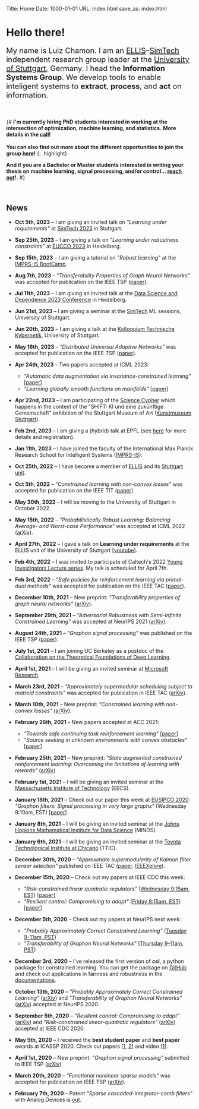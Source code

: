 Title: Home
Date: 1000-01-01
URL: index.html
save_as: index.html

<style>
@media (max-width: 1450px) {
  br.responsive {
    display: none;
  }
}
</style>

# Hello there!

<p style="font-size: 20px;">My name is Luiz Chamon. I am an
<a href="https://ellis-stuttgart.eu/">ELLIS</a>&ndash;<a href="https://simtech.uni-stuttgart.de/">SimTech</a>
independent research group leader at the <a href="https://www.uni-stuttgart.de/">University of Stuttgart</a>, Germany.
I head the <b>Information Systems Group</b>.
We develop tools to enable inteligent systems to <b>extract</b>, <b>process</b>, and <b>act</b> on information.
<!-- I study the theoretical underpinnings of <b>constrained learning</b> and its applications in
<b>signal processing</b>, <b>control</b>, and <b>machine learning</b>. -->
</p>

&nbsp;


{#
**I'm currently hiring PhD students interested in working at the intersection of optimization, machine learning, and statistics.**
**More details in the [call]({filename}/pages/prospective.md#phd-student)!**<br><br>
**You can also find out more about the different opportunities to join the group [here]({filename}/pages/prospective.md)!**
{: .highlight}

**And if you are a Bachelor or Master students interested in writing your thesis on machine learning, signal processing, and/or control... [reach out]({filename}/pages/contact.md)!.**
#}

&nbsp;

## News

- **Oct 5th, 2023** &ndash; I am giving an invited talk on *"Learning under requirements"* at [SimTech 2023](https://www.simtech2023.uni-stuttgart.de/) in Stuttgart.

- **Sep 25th, 2023** &ndash; I am giving a talk on *"Learning under robustness constraints"* at [EUCCO 2023](https://scoop.iwr.uni-heidelberg.de/events/2023_eucco/) in Heidelberg.

- **Sep 15th, 2023** &ndash; I am giving a tutorial on *"Robust learning"* at the [IMPRS-IS BootCamp](https://imprs.is.mpg.de/events/imprs-is-2023-boot-camp).

- **Aug 7th, 2023** &ndash; *"Transferability Properties of Graph Neural Networks"* was accepted for publication on the IEEE TSP ([paper]({filename}/pages/publications.md#Ruiz23t)).

- **Jul 11th, 2023** &ndash; I am giving an invited talk at the [Data Science and Dependence 2023 Conference](https://stat.math.uni-heidelberg.de/datascience2023/index.html) in Heidelberg.

- **Jun 21st, 2023** &ndash; I am giving a seminar at the [SimTech](https://www.simtech.uni-stuttgart.de/) ML sessions, University of Stuttgart.

- **Jun 20th, 2023** &ndash; I am giving a talk at the [Kolloquium Technische Kybernetik](https://www.ist.uni-stuttgart.de/de/veranstaltungen/Vortrag-von-Dr.-Luiz-Chamon/), University of Stuttgart.

- **May 16th, 2023** &ndash; *"Distributed Universal Adaptive Networks"* was accepted for publication on the IEEE TSP ([paper]({filename}/pages/publications.md#Lopes23d)).

- **Apr 24th, 2023** &ndash; Two papers accepted at ICML 2023:
    - *"Automatic data augmentation via invariance-constrained learning"*
    [[paper]({filename}/pages/publications.md#Hounie23a)]
    - *"Learning globally smooth functions on manifolds"*
    [[paper]({filename}/pages/publications.md#Cervino23l)]

- **Apr 22nd, 2023** &ndash; I am participating of the [Science Cypher](https://www.kunstmuseum-stuttgart.de/veranstaltungen/science-cypher) which happens in the context of the "SHIFT: KI und eine zukünftige Gemeinschaft" exhibition of the Stuttgart Museum of Art ([Kunstmuseum Stuttgart](https://www.kunstmuseum-stuttgart.de/)).

- **Feb 2nd, 2023** &ndash; I am giving a (hybrid) talk at EPFL (see [here](https://www.epfl.ch/research/domains/cis/center-for-intelligent-systems-cis/events/luiz-chamon/) for more details and registration).

- **Jan 11th, 2023** &ndash; I have joined the faculty of the International Max Planck Research School for Intelligent Systems ([IMPRS-IS](https://imprs.is.mpg.de/)).

- **Oct 25th, 2022** &ndash; I have become a member of [ELLIS](https://ellis.eu) and its [Stuttgart unit](https://ellis-stuttgart.eu/).

- **Oct 5th, 2022** &ndash; *"Constrained learning with non-convex losses"* was accepted for
  publication on the IEEE TIT ([paper]({filename}/pages/publications.md#Chamon23c)).

- **May 30th, 2022** &ndash; I will be moving to the University of Stuttgart in October 2022.

- **May 15th, 2022** &ndash; *"Probabilistically Robust Learning: Balancing Average- and Worst-case Performance"*
  was accepted at ICML 2022 ([arXiv](https://arxiv.org/abs/2202.01136)).

- **April 27th, 2022** &ndash; I gave a talk on **Learning under requirements** at the ELLIS unit
  of the University of Stuttgart [[youtube](https://www.youtube.com/watch?v=Bo_vDKu9QRc)].

- **Feb 4th, 2022** &ndash; I was invited to participate of Caltech's 2022
  [Young Investigators Lecture series](https://eas.caltech.edu/young_investigators).
  My talk is scheduled for April 7th.

- **Feb 3rd, 2022** &ndash; *"Safe policies for reinforcement learning via primal-dual methods"* was accepted for
  publication on the IEEE TAC ([paper]({filename}/pages/publications.md#Paternain23s)).

- **December 10th, 2021** &ndash; New preprint: *"Transferability properties of graph neural networks"* ([arXiv](https://arxiv.org/abs/2112.04629)).

- **September 29th, 2021** &ndash; *"Adversarial Robustness with Semi-Infinite Constrained Learning"* was accepted
  at NeurIPS 2021 ([arXiv](https://arxiv.org/abs/2110.15767)).

- **August 24th, 2021** &ndash; *"Graphon signal processing"* was published
  on the IEEE TSP ([paper]({filename}/pages/publications.md#Ruiz21g)).

- **July 1st, 2021** &ndash; I am joining UC Berkeley as a postdoc of the
  [Collaboration on the Theoretical Foundations of Deep Learning](https://deepfoundations.ai/).

- **April 1st, 2021** &ndash; I will be giving an invited seminar at [Microsoft Research](https://www.microsoft.com/en-us/research/).

- **March 23rd, 2021** &ndash; *"Approximately supermodular scheduling subject to matroid constraints"* was
  accepted for publication in IEEE TAC ([arXiv](https://arxiv.org/abs/2003.08841)).

- **March 10th, 2021** &ndash; New preprint: *"Constrained learning with non-convex losses"* ([arXiv](https://arxiv.org/abs/2103.05134)).

- **February 26th, 2021** &ndash; New papers accepted at ACC 2021:
    * *"Towards safe continuing task reinforcement learning"*
      [[paper]({filename}/pages/publications.md#Calvo-Fullana21t)]
    * *"Source seeking in unknown environments with convex obstacles"*
      [[paper]({filename}/pages/publications.md#Angelico21s)]

- **February 25th, 2021** &ndash; New preprint: *"State augmented constrained reinforcement
  learning: Overcoming the limitations of learning with rewards"* ([arXiv](https://arxiv.org/abs/2102.11941)).

- **February 1st, 2021** &ndash; I will be giving an invited seminar at the [Massachusetts Institute of Technology](https://www.eecs.mit.edu/) (EECS).

- **January 18th, 2021** &ndash; Check out our paper this week at [EUSIPCO 2020](https://eusipco2020-virtual.org):
  *"Graphon filters: Signal processing in very large graphs"* (Wednesday 9:10am, EST)
  [[paper]({filename}/pages/publications.md#Ruiz20gb)]

- **January 8th, 2021** &ndash; I will be giving an invited seminar at the [Johns Hopkins Mathematical Institute for Data Science](https://www.minds.jhu.edu/) (MINDS).

- **January 6th, 2021** &ndash; I will be giving an invited seminar at the [Toyota Technological Institute at Chicago](https://ttic.edu/) (TTIC).

- **December 30th, 2020** &ndash; *"Approximate supermodularity of Kalman filter sensor selection"*
  published on IEEE TAC ([paper]({filename}/pages/publications.md#Chamon21a), [IEEEXplore](https://ieeexplore.ieee.org/document/8998383)).

- **December 15th, 2020** &ndash; Check out my papers at IEEE CDC this week:
    * *"Risk-constrained linear quadratic regulators"*
      ([Wednesday 9:15am, EST](https://css.paperplaza.net/conferences/conferences/CDC20/program/CDC20_ContentListWeb_3.html#wea10_06))
      [[paper]({filename}/pages/publications.md#Chamon20r)]
    * *"Resilient control: Compromising to adapt"*
      ([Friday 8:15am, EST](https://css.paperplaza.net/conferences/conferences/CDC20/program/CDC20_ContentListWeb_5.html#fra15_02))
      [[paper]({filename}/pages/publications.md#Tsiamis20r)]

- **December 5th, 2020** &ndash; Check out my papers at NeurIPS next week:
    * *"Probably Approximately Correct Constrained Learning"*
      ([Tuesday 9&ndash;11am, PST](https://nips.cc/Conferences/2020/Schedule?showEvent=18882))
    * *"Transferability of Graphon Neural Networks"*
      ([Thursday 9&ndash;11am, PST](https://nips.cc/Conferences/2020/Schedule?showEvent=18006))

- **December 3rd, 2020** &ndash; I've released the first version of
  **csl**, a python package for constrained
  learning. You can get the package on [GitHub](https://github.com/lfochamon/csl) and
  check out applications in fairness and robustness in the
  [documentations](https://csl.readthedocs.io/en/latest/).

- **October 13th, 2020** &ndash; *"Probably Approximately Correct Constrained Learning"*
  ([arXiv](https://arxiv.org/abs/2006.05487))
  and *"Transferability of Graphon Neural Networks"*
  ([arXiv](https://arxiv.org/abs/2006.03548))
  accepted at NeurIPS 2020.

- **September 5th, 2020** &ndash; *"Resilient control: Compromising to adapt"*
  ([arXiv](https://arxiv.org/abs/2004.03726)) and
  *"Risk-constrained linear-quadratic regulators"*
  ([arXiv](https://arxiv.org/abs/2004.04685))
  accepted at IEEE CDC 2020.

- **May 5th, 2020** &ndash; I received the **best student paper** and **best paper**
  awards at ICASSP 2020. Check out papers
  \[[1](https://arxiv.org/abs/2002.05183), [2](pdf/chamon_icassp2020c.pdf)\]
  and video \[[1](https://youtu.be/0cl35wNAfiA)\].

- **April 1st, 2020** &ndash; New preprint: *"Graphon signal processing"*
  submitted to IEEE TSP ([arXiv](https://arxiv.org/abs/2003.05030)).

- **March 20th, 2020** &ndash; *"Functional nonlinear sparse models"* was
  accepted for publication on IEEE TSP ([arXiv](https://arxiv.org/abs/1811.00577)).

- **February 7th, 2020** &ndash; Patent *"Sparse cascaded-integrator-comb filters"*
  with Analog Devices is [out](https://patents.google.com/patent/US10367477B2).
